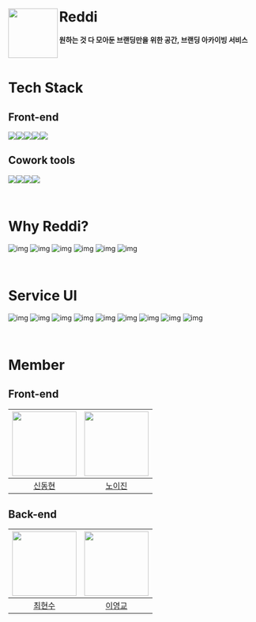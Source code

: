# <a href="https://www.reddi.kr/"><img src="https://github.com/team-Reddi/reddi-client/assets/52371699/cb7ff8a0-930e-4522-9795-7378fa0ec027" align="left" width="100"></a> **Reddi**
**원하는 것 다 모아둔 브랜딩만을 위한 공간, 브랜딩 아카이빙 서비스**

<br />

# Tech Stack
## Front-end
<img src="https://img.shields.io/badge/react-61DAFB?style=for-the-badge&logo=react&logoColor=black"><img src="https://img.shields.io/badge/typescript-3178C6?style=for-the-badge&logo=typescript&logoColor=white"><img src="https://img.shields.io/badge/reactquery-FF4154?style=for-the-badge&logo=reactquery&logoColor=white"><img src="https://img.shields.io/badge/recoil-3578E5?style=for-the-badge&logo=recoil&logoColor=white"><img src="https://img.shields.io/badge/styledcomponents-DB7093?style=for-the-badge&logo=styledcomponents&logoColor=white">


## Cowork tools
<img src="https://img.shields.io/badge/Notion-%23000000.svg?style=for-the-badge&logo=notion&logoColor=white"><img src="https://img.shields.io/badge/-Swagger-%23Clojure?style=for-the-badge&logo=swagger&logoColor=white"><img src="https://img.shields.io/badge/github-181717?style=for-the-badge&logo=github&logoColor=white"><img src="https://img.shields.io/badge/git-F05032?style=for-the-badge&logo=git&logoColor=white">



<br/>

# Why Reddi?
![img](https://github.com/team-Reddi/reddi-server/assets/89639470/479d350a-5e5e-4322-a030-aa1f5153a06d)
![img](https://github.com/team-Reddi/reddi-server/assets/89639470/e45716ef-5ba9-43b4-9dd2-c92f28eefccf)
![img](https://github.com/team-Reddi/reddi-server/assets/89639470/79e48946-90f4-4ccf-97ab-1d676b50946f)
![img](https://github.com/team-Reddi/reddi-server/assets/89639470/21de1c0e-a0b5-4380-8ddc-f3361012b25c)
![img](https://github.com/team-Reddi/reddi-server/assets/89639470/b22aa9cc-f2fc-42c8-9bd1-4171a4fa61cc)
![img](https://github.com/team-Reddi/reddi-server/assets/89639470/2e56289b-d5df-4575-9230-c295aedf8cc6)

<br/>

# Service UI
![img](https://github.com/team-Reddi/reddi-server/assets/89639470/3bab10cf-40cf-403e-bdd1-c46d8aca57c3)
![img](https://github.com/team-Reddi/reddi-server/assets/89639470/f07adf4c-c92d-475b-89ec-6a043015bc5e)
![img](https://github.com/team-Reddi/reddi-server/assets/89639470/df3abf93-d410-43f0-8c51-ff82768f9b50)
![img](https://github.com/team-Reddi/reddi-server/assets/89639470/9cbbf0b3-768f-4292-ac5c-c359434798e8)
![img](https://github.com/team-Reddi/reddi-server/assets/89639470/8854b447-ed7d-4ab6-b12d-259eb7913cd1)
![img](https://github.com/team-Reddi/reddi-server/assets/89639470/8217ac7b-e751-40e7-ad54-53ef2fb3a04d)
![img](https://github.com/team-Reddi/reddi-server/assets/89639470/cf83dac9-2e40-48f2-8ce2-b2b2a7fe48e5)
![img](https://github.com/team-Reddi/reddi-server/assets/89639470/a97ea91b-7855-466a-a744-3b8ba0a1879d)
![img](https://github.com/team-Reddi/reddi-server/assets/89639470/c9296b1a-18e8-44b0-8766-427f21ae50e6)

<br/>

# Member
## Front-end

| <img src="https://avatars.githubusercontent.com/u/82135534?v=4" width="130" height="130"> | <img src ="https://avatars.githubusercontent.com/u/52371699?v=4" width="130" height="130"> | 
| :---------------------------------------------------------------------------------------: | :----------------------------------------------------------------------------------------: |
|                         [신동현](https://github.com/dhshin98)                               |                         [노이진](https://github.com/leejin-rho)                             |

## Back-end

| <img src="https://avatars.githubusercontent.com/u/48885608?v=4" width="130" height="130"> | <img src ="https://avatars.githubusercontent.com/u/89639470?v=4" width="130" height="130"> | 
| :---------------------------------------------------------------------------------------: | :----------------------------------------------------------------------------------------: |
|                         [최현수](https://github.com/itsme-shawn)                           |                          [이영교](https://github.com/YoungGyo-00)                            |
